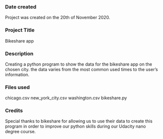 ### Date created
Project was created on the 20th of November 2020.

### Project Title
Bikeshare app

### Description
Creating a python program to show the data for the bikeshare app on the chosen city. the data varies from the most common used times to the user’s information.

### Files used
chicago.csv
new_york_city.csv
washington.csv
bikeshare.py

### Credits
Special thanks to bikeshare for allowing us to use their data to create this program in order to improve our python skills during our Udacity nano degree course.

